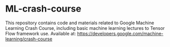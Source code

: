 # ML-crash-course
This repository contains code and materials related to Google Machine Learning Crash Course, including basic machine learning lectures to Tensor Flow framework use. Available at: https://developers.google.com/machine-learning/crash-course
